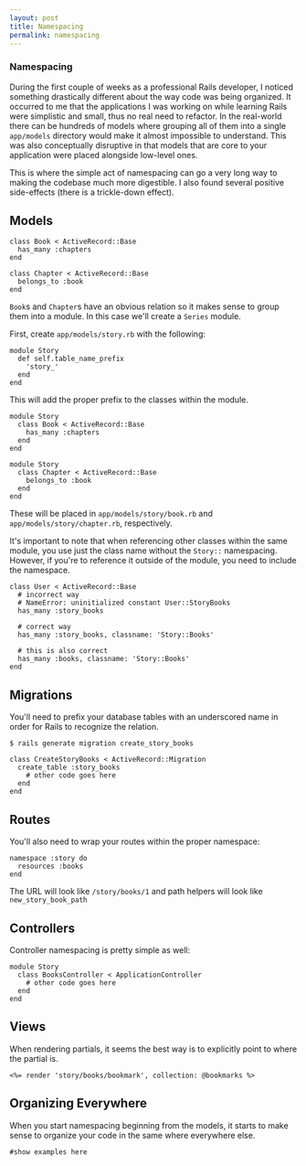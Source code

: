 ```yaml
---
layout: post
title: Namespacing
permalink: namespacing
---
```


### Namespacing

During the first couple of weeks as a professional Rails developer, I noticed something drastically different about the way code was being organized. It occurred to me that the applications I was working on while learning Rails were simplistic and small, thus no real need to refactor. In the real-world there can be hundreds of models where grouping all of them into a single `app/models` directory would make it almost impossible to understand. This was also conceptually disruptive in that models that are core to your application were placed alongside low-level ones.

This is where the simple act of namespacing can go a very long way to making the codebase much more digestible. I also found several positive side-effects (there is a trickle-down effect).

## Models
```
class Book < ActiveRecord::Base
  has_many :chapters
end

class Chapter < ActiveRecord::Base
  belongs_to :book
end
```
`Book`s and `Chapter`s have an obvious relation so it makes sense to group them into a module. In this case we'll create a `Series` module.

First, create `app/models/story.rb` with the following:

```
module Story
  def self.table_name_prefix
    'story_'
  end
end
```

This will add the proper prefix to the classes within the module.

```
module Story
  class Book < ActiveRecord::Base
    has_many :chapters
  end
end

module Story
  class Chapter < ActiveRecord::Base
    belongs_to :book
  end
end
```

These will be placed in `app/models/story/book.rb` and `app/models/story/chapter.rb`, respectively.

It's important to note that when referencing other classes within the same module, you use just the class name without the `Story::` namespacing. However, if you're to reference it outside of the module, you need to include the namespace.

```
class User < ActiveRecord::Base
  # incorrect way
  # NameError: uninitialized constant User::StoryBooks
  has_many :story_books

  # correct way
  has_many :story_books, classname: 'Story::Books'

  # this is also correct
  has_many :books, classname: 'Story::Books'
end
```

## Migrations
You'll need to prefix your database tables with an underscored name in order for Rails to recognize the relation.

```
$ rails generate migration create_story_books
```

```
class CreateStoryBooks < ActiveRecord::Migration
  create_table :story_books
    # other code goes here
  end
end
```

## Routes
You'll also need to wrap your routes within the proper namespace:

```
namespace :story do
  resources :books
end
```

The URL will look like `/story/books/1` and path helpers will look like `new_story_book_path`

## Controllers
Controller namespacing is pretty simple as well:

```
module Story
  class BooksController < ApplicationController
    # other code goes here
  end
end
```

## Views
When rendering partials, it seems the best way is to explicitly point to where the partial is.

`<%= render 'story/books/bookmark', collection: @bookmarks %>`

## Organizing Everywhere
When you start namespacing beginning from the models, it starts to make sense to organize your code in the same where everywhere else.

`#show examples here`



